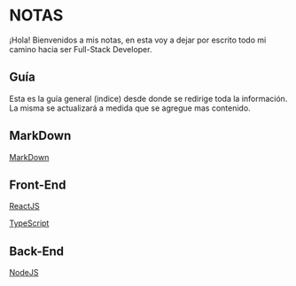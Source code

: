 # NOTAS

¡Hola! Bienvenidos a mis notas, en esta voy a dejar por escrito todo mi camino hacia ser Full-Stack Developer.

## Guía

Esta es la guía general (indice) desde donde se redirige toda la información.
La misma se actualizará a medida que se agregue mas contenido.

## MarkDown

[MarkDown](MARKDOWN.md)

## Front-End

[ReactJS](public/Front-End/ReactJS/ReactJS.md)

[TypeScript](public/Front-End/TypeScript/TypeScript.md)

## Back-End

[NodeJS](public/BackEnd/NodeJS/NodeJS.md)
